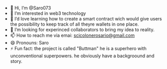 - 👋 Hi, I’m @Saro073
- 👀 I’m interested in web3 technology
- 🌱 I’d love learning how to create a smart contract wich would give users the possibility to keep track of all theyre wallets in one place.
- 💞️ I’m looking for experinced collaborators to bring my idea to reality. 
- 📫 How to reach me via emai: scicolonerosario@gmail.com
- 😄 Pronouns: Saro
- ⚡ Fun fact: the project is called "Buttman" he is a superhero with unconventional superpowers. he obviously have a backgroound and story.
